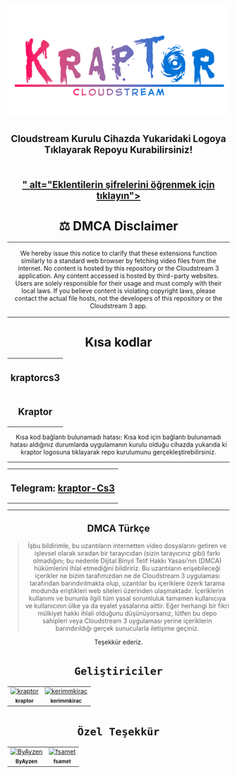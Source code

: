 <h1 align="center">
  <br>
  <a href="https://kraptor123.github.io/redirect/?r=cloudstreamrepo://raw.githubusercontent.com/Kraptor123/cs-kraptor/refs/heads/master/repo.json"><img src="https://raw.githubusercontent.com/Kraptor123/cs-kraptor/refs/heads/master/.github/icons/logo/kraptorlogo.png" alt="Kraptor"></a>
</h1>

<h2 align="center">
Cloudstream Kurulu Cihazda Yukaridaki Logoya Tıklayarak Repoyu Kurabilirsiniz!
</h2>

<h2 align="center">
<br>
  <a href="https://www.patreon.com/kraptorcs">" alt="Eklentilerin şifrelerini öğrenmek için tıklayın"></a>
</h2>

<h1 align="center">
⚖ DMCA Disclaimer
  </h1>
<table>
<tr>
<td align="center">
  
  
We hereby issue this notice to clarify that these extensions function similarly to a standard web browser by fetching video files from the internet. 
No content is hosted by this repository or the Cloudstream 3 application. Any content accessed is hosted by third-party websites. Users are solely responsible for their usage and must comply with their local laws. 
If you believe content is violating copyright laws, please contact the actual file hosts, not the developers of this repository or the Cloudstream 3 app.


</td>
</tr>
</table>

<h1 align="center"> 
  Kısa kodlar
  </h1>
  
 <div align="center">

<table>
  <tr>
    <td align="center"><h2>kraptorcs3</h3></td>
      <tr>
    <td align="center"><h2>Kraptor</h3></td>
          <tr>
</table>

Kısa kod bağlantı bulunamadı hatası: Kısa kod için bağlantı bulunamadı hatası aldığınız durumlarda uygulamanın kurulu olduğu cihazda yukarıda ki kraptor logosuna tıklayarak repo kurulumunu gerçekleştirebilirsiniz.

---

<table>
  <tr>
    <td align="center">
      <h2>
        Telegram: 
        <a href="https://t.me/+v2DqXgnBVgEzZWE8" target="_blank" rel="noopener noreferrer">
          kraptor-Cs3
        </a>
      </h2>
    </td>
  </tr>
</table>

---

## DMCA Türkçe

>İşbu bildirimle, bu uzantıların internetten video dosyalarını getiren ve işlevsel olarak sıradan bir tarayıcıdan (sizin tarayıcınız gibi) farkı olmadığını; bu nedenle Dijital Binyıl Telif Hakkı Yasası’nın (DMCA) hükümlerini ihlal etmediğini bildiririz. Bu uzantıların erişebileceği içerikler ne bizim tarafımızdan ne de Cloudstream 3 uygulaması tarafından barındırılmakta olup, uzantılar bu içeriklere özerk tarama modunda eriştikleri web siteleri üzerinden ulaşmaktadır. İçeriklerin kullanımı ve bununla ilgili tüm yasal sorumluluk tamamen kullanıcıya ve kullanıcının ülke ya da eyalet yasalarına aittir. Eğer herhangi bir fikri mülkiyet hakkı ihlali olduğunu düşünüyorsanız, lütfen bu depo sahipleri veya Cloudstream 3 uygulaması yerine içeriklerin barındırıldığı gerçek sunucularla iletişime geçiniz.

Teşekkür ederiz.

# `Geliştiriciler`

<table>
  <tr>
    <td align="center">
      <a href="https://github.com/Kraptor123">
        <img src="https://avatars.githubusercontent.com/u/89366989?v=4" width="80;" alt="kraptor"/><br />
        <sub><b>kraptor</b></sub>
        </a>
    </td>
     <td align="center">
      <a href="https://github.com/kerimmkirac">
        <img src="https://avatars.githubusercontent.com/u/127618379?v=4" width="80;" alt="kerimmkirac"/><br />
        <sub><b>kerimmkirac</b></sub>
        </a>
    </td>
  </tr>
</table>


# `Özel Teşekkür`

<table>
  <tr>
    <td align="center">
      <a href="https://github.com/ByAyzen">
        <img src="https://avatars.githubusercontent.com/u/189399597?v=4" width="80;" alt="ByAyzen"/><br />
        <sub><b>ByAyzen</b></sub>
        </a>
    </td>
     <td align="center">
      <a href="https://github.com/fsamet">
        <img src="https://avatars.githubusercontent.com/u/182527968?v=4" width="80;" alt="fsamet"/><br />
        <sub><b>fsamet</b></sub>
        </a>
    </td>
  </tr>
</table>


 </div>
